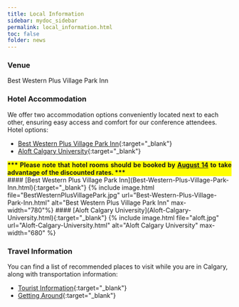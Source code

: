 ```yaml
---
title: Local Information
sidebar: mydoc_sidebar
permalink: local_information.html
toc: false
folder: news
---
```

### Venue
Best Western Plus Village Park Inn

<!-- ### Opening reception

### Social event --->

### Hotel Accommodation

We offer two accommodation options conveniently located next to each other, ensuring easy access and comfort for our conference attendees.
Hotel options:
* [Best Western Plus Village Park Inn](Best-Western-Plus-Village-Park-Inn.html){:target="_blank"}  
* [Aloft Calgary University](Aloft-Calgary-University.html){:target="_blank"}  

<div style="text-align: justify; background-color: yellow;">
  <b>*** Please note that hotel rooms should be booked by <u>August 14</u> to take advantage of the discounted rates. ***</b>
</div>
#### [Best Western Plus Village Park Inn](Best-Western-Plus-Village-Park-Inn.html){:target="_blank"}  
{% include image.html file="BestWesternPlusVillagePark.jpg" url="Best-Western-Plus-Village-Park-Inn.html" alt="Best Western Plus Village Park Inn" max-width="780"%} 
#### [Aloft Calgary University](Aloft-Calgary-University.html){:target="_blank"} 
 {% include image.html file="aloft.jpg" url="Aloft-Calgary-University.html" alt="Aloft Calgary University" max-width="680" %}  

### Travel Information
You can find a list of recommended places to visit while you are in Calgary, along with transportation information:
* [Tourist Information](Tourist-Information.html){:target="_blank"}
* [Getting Around](Getting-Around.html){:target="_blank"}


 